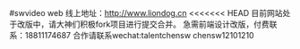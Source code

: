 #swvideo web
线上地址：http://www.liondog.cn
<<<<<<< HEAD
目前网站处于改版中，请大神们积极fork项目进行提交合并。
急需前端设计改版，付费联系：18811174687
合作请联系wechat:talentchensw
chensw12101210

